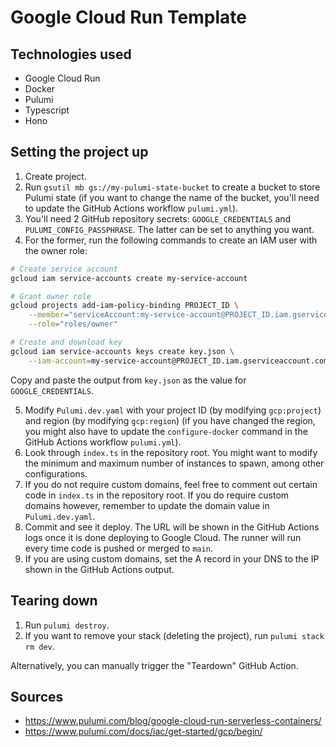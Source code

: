 # Google Cloud Run Template

## Technologies used

- Google Cloud Run
- Docker
- Pulumi
- Typescript
- Hono

## Setting the project up

1. Create project.
2. Run `gsutil mb gs://my-pulumi-state-bucket` to create a bucket to store Pulumi state (if you want to change the name of the bucket, you'll need to update the GitHub Actions workflow `pulumi.yml`).
3. You'll need 2 GitHub repository secrets: `GOOGLE_CREDENTIALS` and `PULUMI_CONFIG_PASSPHRASE`. The latter can be set to anything you want. 
4. For the former, run the following commands to create an IAM user with the owner role:
```bash
# Create service account
gcloud iam service-accounts create my-service-account

# Grant owner role
gcloud projects add-iam-policy-binding PROJECT_ID \
    --member="serviceAccount:my-service-account@PROJECT_ID.iam.gserviceaccount.com" \
    --role="roles/owner"

# Create and download key
gcloud iam service-accounts keys create key.json \
    --iam-account=my-service-account@PROJECT_ID.iam.gserviceaccount.com
```
Copy and paste the output from `key.json` as the value for `GOOGLE_CREDENTIALS`.

5. Modify `Pulumi.dev.yaml` with your project ID (by modifying `gcp:project`) and region (by modifying `gcp:region`) (if you have changed the region, you might also have to update the `configure-docker` command in the GitHub Actions workflow `pulumi.yml`).
6. Look through `index.ts` in the repository root. You might want to modify the minimum and maximum number of instances to spawn, among other configurations.
7. If you do not require custom domains, feel free to comment out certain code in `index.ts` in the repository root. If you do require custom domains however, remember to update the domain value in `Pulumi.dev.yaml`.
8. Commit and see it deploy. The URL will be shown in the GitHub Actions logs once it is done deploying to Google Cloud. The runner will run every time code is pushed or merged to `main`.
9. If you are using custom domains, set the A record in your DNS to the IP shown in the GitHub Actions output.

## Tearing down

1. Run `pulumi destroy`.
2. If you want to remove your stack (deleting the project), run `pulumi stack rm dev`.

Alternatively, you can manually trigger the "Teardown" GitHub Action.

## Sources

- https://www.pulumi.com/blog/google-cloud-run-serverless-containers/
- https://www.pulumi.com/docs/iac/get-started/gcp/begin/
